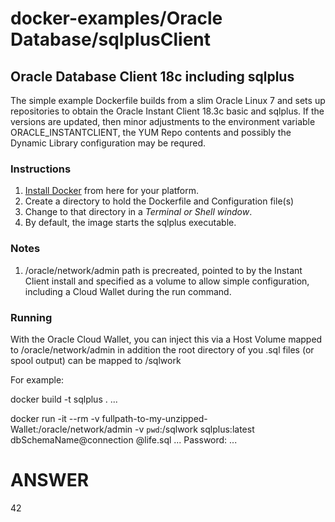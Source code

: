 # docker-examples/Oracle Database/sqlplusClient

## Oracle Database Client 18c including sqlplus

The simple example Dockerfile builds from a slim Oracle Linux 7 and sets up repositories to obtain the Oracle Instant Client 18.3c basic and sqlplus.  If the versions are updated, then minor adjustments to the environment variable ORACLE_INSTANTCLIENT, the YUM Repo contents and possibly the Dynamic Library configuration may be requred.

### Instructions
1. [Install Docker](https://www.docker.com/get-started) from here for your platform. 
1. Create a directory to hold the Dockerfile and Configuration file(s)
1. Change to that directory in a  _Terminal or Shell window_.
1. By default, the image starts the sqlplus executable.

### Notes
1. /oracle/network/admin path is precreated, pointed to by the Instant Client install and specified as a volume to allow simple configuration, including a Cloud Wallet during the run command.

### Running

With the Oracle Cloud Wallet, you can inject this via a Host Volume mapped to /oracle/network/admin in addition the root directory of you .sql files (or spool output)
can be mapped to /sqlwork

For example:

docker build -t sqlplus .
...

docker run -it --rm -v fullpath-to-my-unzipped-Wallet:/oracle/network/admin -v `pwd`:/sqlwork sqlplus:latest dbSchemaName@connection @life.sql
...
Password: 
...

ANSWER
======
42
